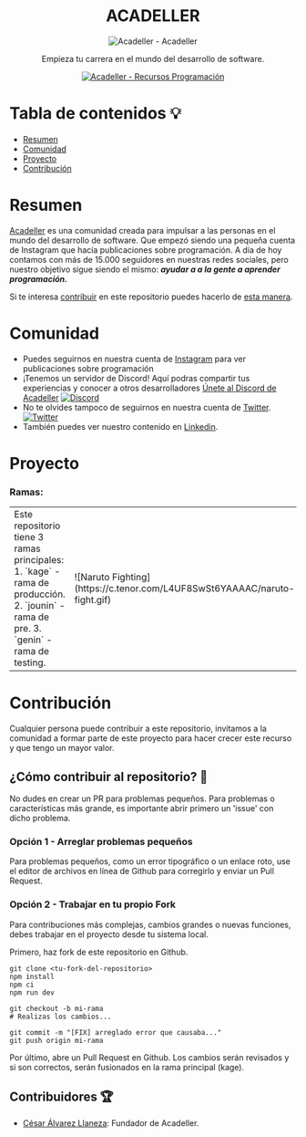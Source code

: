 <div align="center"> 

# ACADELLER

![Acadeller - Acadeller](https://i.imgur.com/MHrqFrY.png)

<p align="center">
  Empieza tu carrera en el mundo del desarrollo de software.
</p>
<p align="center">
  <a href="https://github.com/Acadeller/acadeller">
	<img alt="Acadeller - Recursos Programación" src="https://img.shields.io/badge/Acadeller-acadeller-yellow.svg">
	  <br>
 </a>
</p>

</div>

# Tabla de contenidos 💡

- [Resumen](#resumen)
- [Comunidad](#comunidad)
- [Proyecto](#proyecto)
- [Contribución](#contribución)

# Resumen 

[Acadeller](https://github.com/Acadeller) es una comunidad creada para impulsar a las personas en el mundo del desarrollo de software. Que empezó siendo una pequeña cuenta de Instagram que hacía publicaciones sobre programación. A día de hoy contamos con más de 15.000 seguidores en nuestras redes sociales, pero nuestro objetivo sigue siendo el mismo: ***ayudar a a la gente a aprender programación.***

Si te interesa [contribuir](#contribución) en este repositorio puedes hacerlo de [esta manera](#contribución).

# Comunidad 

- Puedes seguirnos en nuestra cuenta de [Instagram](https://www.instagram.com/acadeller/) para ver publicaciones sobre programación 
- ¡Tenemos un servidor de Discord! Aquí podras compartir tus experiencias y conocer a otros desarrolladores [Únete al Discord de Acadeller](https://discord.com/invite/9vvcTTC) <a href="https://discord.com/invite/9vvcTTC">
    		<img src="https://img.shields.io/discord/715323337240477707.svg?label=&logo=discord&logoColor=ffffff&color=7389D8&labelColor=6A7EC2" alt="Discord">
  	</a>
- No te olvides tampoco de seguirnos en nuestra cuenta de [Twitter](https://twitter.com/acadeller). <a href="https://twitter.com/acadeller">
    		<img src="https://img.shields.io/twitter/follow/acadeller?label=Follow&style=social" alt="Twitter">
  	</a>
- También puedes ver nuestro contenido en [Linkedin](https://www.linkedin.com/company/68485158). 

# Proyecto

### Ramas:

<table border="0">

 <tr>
    <td>Este repositorio tiene 3 ramas principales: 
		1. `kage` - rama de producción.
		2. `jounin` - rama de pre.
		3. `genin` - rama de testing.
	</td>
    <td>![Naruto Fighting](https://c.tenor.com/L4UF8SwSt6YAAAAC/naruto-fight.gif)
	</td>
 </tr>
</table>

# Contribución

Cualquier persona puede contribuir a este repositorio, invitamos a la comunidad a formar parte de este proyecto para hacer crecer este recurso y que tengo un mayor valor.  

## ¿Cómo contribuir al repositorio? 🤝

No dudes en crear un PR para problemas pequeños. Para problemas o características más grande, es importante abrir primero un 'issue' con dicho problema.

### Opción 1 - Arreglar problemas pequeños 

Para problemas pequeños, como un error tipográfico o un enlace roto, use el editor de archivos en línea de Github para corregirlo y enviar un Pull Request. 

### Opción 2 - Trabajar en tu propio Fork

Para contribuciones más complejas, cambios grandes o nuevas funciones, debes trabajar en el proyecto desde tu sistema local. 

Primero, haz fork de este repositorio en Github.

```shell
git clone <tu-fork-del-repositorio>
npm install
npm ci
npm run dev

git checkout -b mi-rama
# Realizas los cambios...

git commit -m "[FIX] arreglado error que causaba..."
git push origin mi-rama
```

Por último, abre un Pull Request en Github. Los cambios serán revisados y si son correctos, serán fusionados en la rama principal (kage).

## Contribuidores 🏆

* [César Álvarez Llaneza](https://github.com/cesaralvrz): Fundador de Acadeller.
